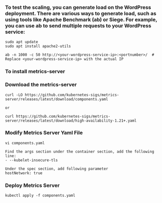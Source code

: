 ### To test the scaling, you can generate load on the WordPress deployment. There are various ways to generate load, such as using tools like Apache Benchmark (ab) or Siege. For example, you can use ab to send multiple requests to your WordPress service:

```
sudo apt update
sudo apt install apache2-utils
```

```
ab -n 1000 -c 50 http://<your-wordpress-service-ip>:<portnumber>/  # Replace <your-wordpress-service-ip> with the actual IP
```


### To install metrics-server

### Download the metrics-server
```
curl -LO https://github.com/kubernetes-sigs/metrics-server/releases/latest/download/components.yaml

or

curl https://github.com/kubernetes-sigs/metrics-server/releases/latest/download/high-availability-1.21+.yaml
```

### Modify Metrics Server Yaml File
```
vi components.yaml

Find the args section under the container section, add the following line:
- --kubelet-insecure-tls

Under the spec section, add following parameter
hostNetwork: true
```

### Deploy Metrics Server
```
kubectl apply -f components.yaml
```